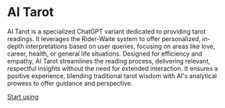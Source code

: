 # AI Tarot

AI Tarot is a specialized ChatGPT variant dedicated to providing tarot readings. It leverages the Rider-Waite system to offer personalized, in-depth interpretations based on user queries, focusing on areas like love, career, health, or general life situations. Designed for efficiency and empathy, AI Tarot streamlines the reading process, delivering relevant, respectful insights without the need for extended interaction. It ensures a positive experience, blending traditional tarot wisdom with AI's analytical prowess to offer guidance and perspective.

[Start using](https://chat.openai.com/g/g-U2wGnqBOi)